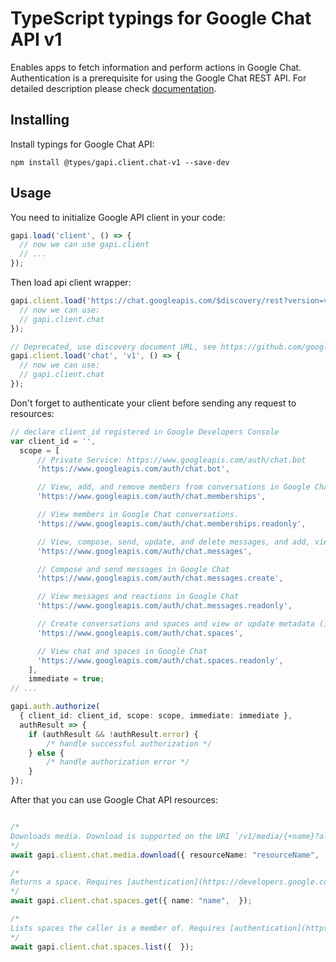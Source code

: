 # TypeScript typings for Google Chat API v1

Enables apps to fetch information and perform actions in Google Chat. Authentication is a prerequisite for using the Google Chat REST API.
For detailed description please check [documentation](https://developers.google.com/hangouts/chat).

## Installing

Install typings for Google Chat API:

```
npm install @types/gapi.client.chat-v1 --save-dev
```

## Usage

You need to initialize Google API client in your code:

```typescript
gapi.load('client', () => {
  // now we can use gapi.client
  // ...
});
```

Then load api client wrapper:

```typescript
gapi.client.load('https://chat.googleapis.com/$discovery/rest?version=v1', () => {
  // now we can use:
  // gapi.client.chat
});
```

```typescript
// Deprecated, use discovery document URL, see https://github.com/google/google-api-javascript-client/blob/master/docs/reference.md#----gapiclientloadname----version----callback--
gapi.client.load('chat', 'v1', () => {
  // now we can use:
  // gapi.client.chat
});
```

Don't forget to authenticate your client before sending any request to resources:

```typescript
// declare client_id registered in Google Developers Console
var client_id = '',
  scope = [
      // Private Service: https://www.googleapis.com/auth/chat.bot
      'https://www.googleapis.com/auth/chat.bot',

      // View, add, and remove members from conversations in Google Chat
      'https://www.googleapis.com/auth/chat.memberships',

      // View members in Google Chat conversations.
      'https://www.googleapis.com/auth/chat.memberships.readonly',

      // View, compose, send, update, and delete messages, and add, view, and delete reactions to messages.
      'https://www.googleapis.com/auth/chat.messages',

      // Compose and send messages in Google Chat
      'https://www.googleapis.com/auth/chat.messages.create',

      // View messages and reactions in Google Chat
      'https://www.googleapis.com/auth/chat.messages.readonly',

      // Create conversations and spaces and view or update metadata (including history settings) in Google Chat
      'https://www.googleapis.com/auth/chat.spaces',

      // View chat and spaces in Google Chat
      'https://www.googleapis.com/auth/chat.spaces.readonly',
    ],
    immediate = true;
// ...

gapi.auth.authorize(
  { client_id: client_id, scope: scope, immediate: immediate },
  authResult => {
    if (authResult && !authResult.error) {
        /* handle successful authorization */
    } else {
        /* handle authorization error */
    }
});
```

After that you can use Google Chat API resources: <!-- TODO: make this work for multiple namespaces -->

```typescript

/*
Downloads media. Download is supported on the URI `/v1/media/{+name}?alt=media`.
*/
await gapi.client.chat.media.download({ resourceName: "resourceName",  });

/*
Returns a space. Requires [authentication](https://developers.google.com/chat/api/guides/auth). Fully supports [service account authentication](https://developers.google.com/chat/api/guides/auth/service-accounts). Supports [user authentication](https://developers.google.com/chat/api/guides/auth/users) as part of the [Google Workspace Developer Preview Program](https://developers.google.com/workspace/preview), which grants early access to certain features. [User authentication](https://developers.google.com/chat/api/guides/auth/users) requires the `chat.spaces` or `chat.spaces.readonly` authorization scope.
*/
await gapi.client.chat.spaces.get({ name: "name",  });

/*
Lists spaces the caller is a member of. Requires [authentication](https://developers.google.com/chat/api/guides/auth). Fully supports [service account authentication](https://developers.google.com/chat/api/guides/auth/service-accounts). Supports [user authentication](https://developers.google.com/chat/api/guides/auth/users) as part of the [Google Workspace Developer Preview Program](https://developers.google.com/workspace/preview), which grants early access to certain features. [User authentication](https://developers.google.com/chat/api/guides/auth/users) requires the `chat.spaces` or `chat.spaces.readonly` authorization scope. Lists spaces visible to the caller or authenticated user. Group chats and DMs aren't listed until the first message is sent.
*/
await gapi.client.chat.spaces.list({  });
```
